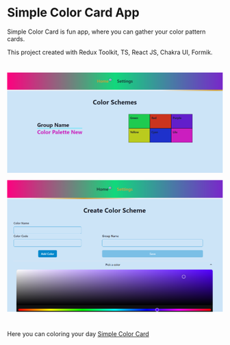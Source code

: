 # Simple Color Card App

Simple Color Card is fun app, where you can gather your color pattern cards.

This project created with Redux Toolkit, TS, React JS, Chakra UI, Formik.

#

![alt text](image.png)

![alt text](image-1.png)

#

Here you can coloring your day [Simple Color Card](https://simple-color-card.vercel.app)
